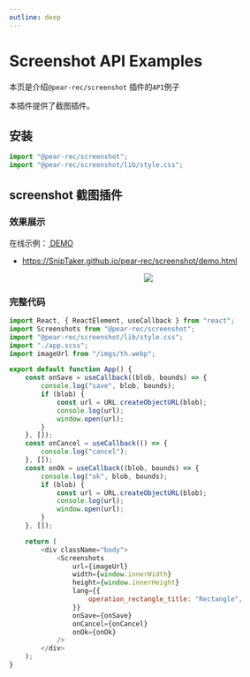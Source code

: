 ```yaml
---
outline: deep
---
```


# Screenshot API Examples

本页是介绍`@pear-rec/screenshot` 插件的`API`例子

本插件提供了截图插件。

## 安装

```js
import "@pear-rec/screenshot";
import "@pear-rec/screenshot/lib/style.css";
```

## screenshot 截图插件

### 效果展示

在线示例：<a href="/pear-rec/screenshot/demo.html" target="_blank"> DEMO </a>

- https://SnipTaker.github.io/pear-rec/screenshot/demo.html

<center>
  <img src="/imgs/screenshot.jpg"/>
</center>

### 完整代码

```js
import React, { ReactElement, useCallback } from "react";
import Screenshots from "@pear-rec/screenshot";
import "@pear-rec/screenshot/lib/style.css";
import "./app.scss";
import imageUrl from "/imgs/th.webp";

export default function App() {
	const onSave = useCallback((blob, bounds) => {
		console.log("save", blob, bounds);
		if (blob) {
			const url = URL.createObjectURL(blob);
			console.log(url);
			window.open(url);
		}
	}, []);
	const onCancel = useCallback(() => {
		console.log("cancel");
	}, []);
	const onOk = useCallback((blob, bounds) => {
		console.log("ok", blob, bounds);
		if (blob) {
			const url = URL.createObjectURL(blob);
			console.log(url);
			window.open(url);
		}
	}, []);

	return (
		<div className="body">
			<Screenshots
				url={imageUrl}
				width={window.innerWidth}
				height={window.innerHeight}
				lang={{
					operation_rectangle_title: "Rectangle",
				}}
				onSave={onSave}
				onCancel={onCancel}
				onOk={onOk}
			/>
		</div>
	);
}
```
